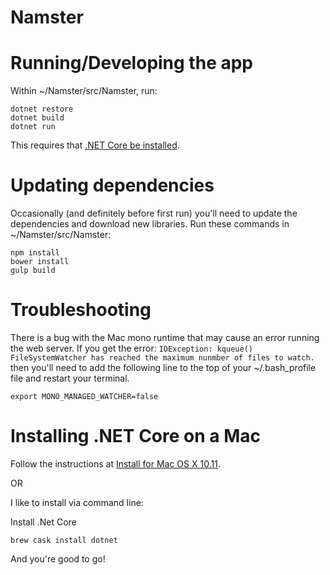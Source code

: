 # Namster

# Running/Developing the app

Within ~/Namster/src/Namster, run:

```
dotnet restore
dotnet build
dotnet run
```

This requires that [.NET Core be installed](#dotnet-core-installation).


# Updating dependencies

Occasionally (and definitely before first run) you'll need to update the dependencies and download new libraries.  Run these commands in ~/Namster/src/Namster:

    npm install
    bower install
    gulp build


# Troubleshooting

There is a bug with the Mac mono runtime that may cause an error running the web server. If you get the error: `IOException: kqueue() FileSystemWatcher has reached the maximum nunmber of files to watch.` then you'll need to add the following line to the top of your ~/.bash_profile file and restart your terminal.

    export MONO_MANAGED_WATCHER=false

# Installing .NET Core on a Mac <a id="dotnet-core-installation"></a>


Follow the instructions at [Install for Mac OS X 10.11](https://www.microsoft.com/net/core#macos).

OR

I like to install via command line:

Install .Net Core

```brew cask install dotnet```

And you're good to go!
